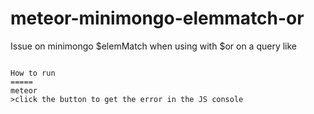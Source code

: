 meteor-minimongo-elemmatch-or
=============================

Issue on minimongo $elemMatch when using with $or on a query like 
``` MyItems.find({users:{$elemMatch:{name:'chandika', $or:[{state:'CA'}, {state:'NC'}]}}}); 

How to run
=====
meteor
>click the button to get the error in the JS console

